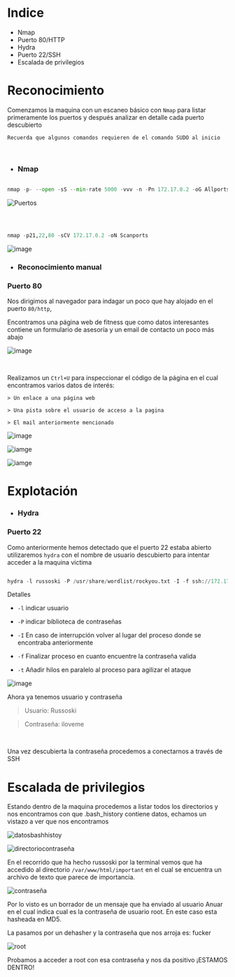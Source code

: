 # Indice 
- Nmap 
- Puerto 80/HTTP 
- Hydra 
- Puerto 22/SSH
- Escalada de privilegios

# Reconocimiento 

Comenzamos la maquina con un escaneo básico con `Nmap` para listar primeramente los puertos y después analizar en detalle cada puerto descubierto 

`Recuerda que algunos comandos requieren de el comando SUDO al inicio` 

<p> 

&nbsp; 

</p> 

  

- ### Nmap 

<p> 

  

```python 

nmap -p- --open -sS --min-rate 5000 -vvv -n -Pn 172.17.0.2 -oG Allports 

``` 

![Puertos](https://github.com/owl3r/Dockerlabs.es/assets/169026357/b0adef1f-9995-47af-bce7-db18046df3b7) 

  

</p> 

  

<p> 

&nbsp; 

</p> 

  

  

````python 

nmap -p21,22,80 -sCV 172.17.0.2 -oN Scanports 

```` 

![image](https://github.com/owl3r/Dockerlabs.es/assets/169026357/13b19b07-9041-4fb1-a32f-a95c422d9148) 

<p></p> 

  

- ### Reconocimiento manual 

### Puerto 80 

  

Nos dirigimos al navegador para indagar un poco que hay alojado en el puerto `80/http`, 

Encontramos una página web de fitness que como datos interesantes contiene un formulario de asesoría y un email de contacto un poco más abajo 

  

![image](https://github.com/owl3r/Dockerlabs.es/assets/169026357/72adfc12-8670-42dd-87b5-43e11fb7cf3b) 

  

<p> 

&nbsp; 

</p> 

  

Realizamos un `Ctrl+U` para inspeccionar el código de la página en el cual encontramos varios datos de interés: 

  

	> Un enlace a una página web 

	> Una pista sobre el usuario de acceso a la pagina 

	> El mail anteriormente mencionado 

  

![image](https://github.com/owl3r/Dockerlabs.es/assets/169026357/dda56e43-4c1c-4205-a5b7-8c505d6a7967) 

![iamge](https://github.com/owl3r/Dockerlabs.es/assets/169026357/f93d265a-4eec-45e9-9470-8dbf6394676d) 

![iamge](https://github.com/owl3r/Dockerlabs.es/assets/169026357/8b727376-a999-4724-a6b2-73f9dcf9a65d) 

  

# Explotación 

- ### Hydra 

### Puerto 22 

Como anteriormente hemos detectado que el puerto 22 estaba abierto utilizaremos `hydra` con el nombre de usuario descubierto para intentar acceder a la maquina victima 

  

````python 

hydra -l russoski -P /usr/share/wordlist/rockyou.txt -I -f ssh://172.17.0.2 -t 4 

```` 

Detalles 

- `-l` indicar usuario 

- `-P` indicar biblioteca de contraseñas 

- `-I` En caso de interrupción volver al lugar del proceso donde se encontraba anteriormente 

- `-f` Finalizar proceso en cuanto encuentre la contraseña valida 

- `-t` Añadir hilos en paralelo al proceso para agilizar el ataque 

  

<p></p> 

  

![image](https://github.com/owl3r/Dockerlabs.es/assets/169026357/b0fe70cc-4605-4bea-94c7-5d0062df77ce) 

  

Ahora ya tenemos usuario y contraseña 

  

  >Usuario: Russoski <p></p> 

  >Contraseña: iloveme 

  

<p> 

&nbsp; 

</p> 

Una vez descubierta la contraseña procedemos a conectarnos a través de SSH 

# Escalada de privilegios

Estando dentro de la maquina procedemos a listar todos los directorios y nos encontramos con que .bash_history contiene datos, echamos un vistazo a ver que nos encontramos 

<p></p> 

  

![datosbashhistoy](https://github.com/owl3r/Dockerlabs.es/assets/169026357/9244a385-41ce-4f68-b67a-353a6f9c7198) 

![directoriocontraseña](https://github.com/owl3r/Dockerlabs.es/assets/169026357/04ef30e9-31c1-4082-8507-9f9ddd1aac75) 

  

<p></p> 

  

En el recorrido que ha hecho russoski por la terminal vemos que ha accedido al directorio `/var/www/html/important` en el cual se encuentra un archivo de texto que parece de importancia. 

<p></p> 

  

![contraseña](https://github.com/owl3r/Dockerlabs.es/assets/169026357/f7d61c14-3518-4ddd-89ca-81d2d0d4b66b) 

  

Por lo visto es un borrador de un mensaje que ha enviado al usuario Anuar en el cual indica cual es la contraseña de usuario root. En este caso esta hasheada en MD5. 

La pasamos por un dehasher y la contraseña que nos arroja es: fucker 

  

![root](https://github.com/owl3r/Dockerlabs.es/assets/169026357/d121e157-73ef-4f87-b3dc-75f007b40699) 

  

Probamos a acceder a root con esa contraseña y nos da positivo ¡ESTAMOS DENTRO! 
